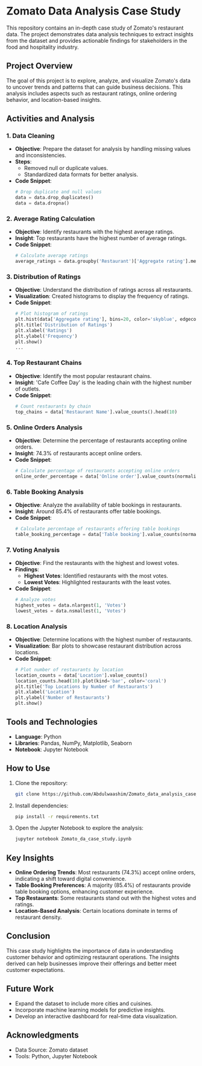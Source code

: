 # Zomato Data Analysis Case Study

This repository contains an in-depth case study of Zomato's restaurant data. The project demonstrates data analysis techniques to extract insights from the dataset and provides actionable findings for stakeholders in the food and hospitality industry.

## Project Overview

The goal of this project is to explore, analyze, and visualize Zomato's data to uncover trends and patterns that can guide business decisions. This analysis includes aspects such as restaurant ratings, online ordering behavior, and location-based insights.

## Activities and Analysis

### 1. Data Cleaning

- **Objective**: Prepare the dataset for analysis by handling missing values and inconsistencies.
- **Steps**:
  - Removed null or duplicate values.
  - Standardized data formats for better analysis.
- **Code Snippet**:
  ```python
  # Drop duplicate and null values
  data = data.drop_duplicates()
  data = data.dropna()
  ```

### 2. Average Rating Calculation

- **Objective**: Identify restaurants with the highest average ratings.
- **Insight**: Top restaurants have the highest number of average ratings.
- **Code Snippet**:
  ```python
  # Calculate average ratings
  average_ratings = data.groupby('Restaurant')['Aggregate rating'].mean().sort_values(ascending=False)
  ```

### 3. Distribution of Ratings

- **Objective**: Understand the distribution of ratings across all restaurants.
- **Visualization**: Created histograms to display the frequency of ratings.
- **Code Snippet**:
  ```python
  # Plot histogram of ratings
  plt.hist(data['Aggregate rating'], bins=20, color='skyblue', edgecolor='black')
  plt.title('Distribution of Ratings')
  plt.xlabel('Ratings')
  plt.ylabel('Frequency')
  plt.show()
  ...

### 4. Top Restaurant Chains

- **Objective**: Identify the most popular restaurant chains.
- **Insight**: 'Cafe Coffee Day' is the leading chain with the highest number of outlets.
- **Code Snippet**:
  ```python
  # Count restaurants by chain
  top_chains = data['Restaurant Name'].value_counts().head(10)
  ```

### 5. Online Orders Analysis

- **Objective**: Determine the percentage of restaurants accepting online orders.
- **Insight**: 74.3% of restaurants accept online orders.
- **Code Snippet**:
  ```python
  # Calculate percentage of restaurants accepting online orders
  online_order_percentage = data['Online order'].value_counts(normalize=True) * 100
  ```

### 6. Table Booking Analysis

- **Objective**: Analyze the availability of table bookings in restaurants.
- **Insight**: Around 85.4% of restaurants offer table bookings.
- **Code Snippet**:
  ```python
  # Calculate percentage of restaurants offering table bookings
  table_booking_percentage = data['Table booking'].value_counts(normalize=True) * 100
  ```

### 7. Voting Analysis

- **Objective**: Find the restaurants with the highest and lowest votes.
- **Findings**:
  - **Highest Votes**: Identified restaurants with the most votes.
  - **Lowest Votes**: Highlighted restaurants with the least votes.
- **Code Snippet**:
  ```python
  # Analyze votes
  highest_votes = data.nlargest(1, 'Votes')
  lowest_votes = data.nsmallest(1, 'Votes')
  ```

### 8. Location Analysis

- **Objective**: Determine locations with the highest number of restaurants.
- **Visualization**: Bar plots to showcase restaurant distribution across locations.
- **Code Snippet**:
  ```python
  # Plot number of restaurants by location
  location_counts = data['Location'].value_counts()
  location_counts.head(10).plot(kind='bar', color='coral')
  plt.title('Top Locations by Number of Restaurants')
  plt.xlabel('Location')
  plt.ylabel('Number of Restaurants')
  plt.show()
  ```

## Tools and Technologies

- **Language**: Python
- **Libraries**: Pandas, NumPy, Matplotlib, Seaborn
- **Notebook**: Jupyter Notebook


## How to Use

1. Clone the repository:
   ```bash
   git clone https://github.com/Abdulwaashim/Zomato_data_analysis_case_study.git
   ```
2. Install dependencies:
   ```bash
   pip install -r requirements.txt
   ```
3. Open the Jupyter Notebook to explore the analysis:
   ```bash
   jupyter notebook Zomato_da_case_study.ipynb
   ```

## Key Insights

- **Online Ordering Trends**: Most restaurants (74.3%) accept online orders, indicating a shift toward digital convenience.
- **Table Booking Preferences**: A majority (85.4%) of restaurants provide table booking options, enhancing customer experience.
- **Top Restaurants**: Some restaurants stand out with the highest votes and ratings.
- **Location-Based Analysis**: Certain locations dominate in terms of restaurant density.

## Conclusion

This case study highlights the importance of data in understanding customer behavior and optimizing restaurant operations. The insights derived can help businesses improve their offerings and better meet customer expectations.

## Future Work

- Expand the dataset to include more cities and cuisines.
- Incorporate machine learning models for predictive insights.
- Develop an interactive dashboard for real-time data visualization.

## Acknowledgments

- Data Source: Zomato dataset
- Tools: Python, Jupyter Notebook

